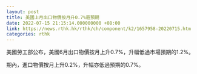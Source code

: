 ```yaml
---
layout: post
title: 美國上月出口物價按月升0.7%遜預期
date: 2022-07-15 21:15:14.000000000 +08:00
link: https://news.rthk.hk/rthk/ch/component/k2/1657958-20220715.htm
categories: rthk
---
```


美國勞工部公布，美國6月出口物價按月上升0.7%，升幅低過市場預期的1.2%。

期內，進口物價按月上升0.2%，升幅亦低過預期的0.7%。
